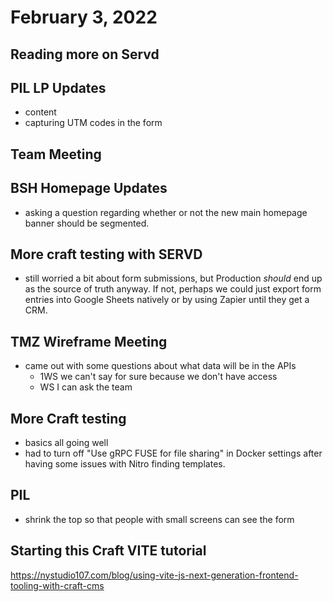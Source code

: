 # February 3, 2022

## Reading more on Servd

## PIL LP Updates
- content
- capturing UTM codes in the form

## Team Meeting

## BSH Homepage Updates
- asking a question regarding whether or not the new main homepage banner should be segmented.

## More craft testing with SERVD
- still worried a bit about form submissions, but Production _should_ end up as the source of truth anyway. If not, perhaps we could just export form entries into Google Sheets natively or by using Zapier until they get a CRM.

## TMZ Wireframe Meeting
- came out with some questions about what data will be in the APIs
	- 1WS we can't say for sure because we don't have access
	- WS I can ask the team

## More Craft testing
- basics all going well
- had to turn off "Use gRPC FUSE for file sharing" in Docker settings after having some issues with Nitro finding templates.

## PIL 
- shrink the top so that people with small screens can see the form

## Starting this Craft VITE tutorial
https://nystudio107.com/blog/using-vite-js-next-generation-frontend-tooling-with-craft-cms

